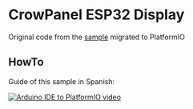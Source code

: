 # CrowPanel ESP32 Display

Original code from the [sample](https://www.elecrow.com/wiki/ESP32_1.28-inch_Round_Display_Tutorial.html) migrated to PlatformIO

## HowTo

Guide of this sample in Spanish:

[![Arduino IDE to PlatformIO video](https://img.youtube.com/vi/YnRaMKu4ENQ/hqdefault.jpg)](YnRaMKu4ENQ)
